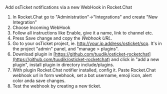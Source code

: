Add osTicket notifications via a new WebHook in Rocket.Chat

1. In Rocket.Chat go to "Administration"->"Integrations" and create "New Integration"
2. Choose Incoming WebHook
3. Follow all instructions like Enable, give it a name, link to channel etc.
4. Press Save change and copy the *Webhook URL*.
5. Go to your osTicket project, ie. http://your.ip.address/osticket/scp. It's in the project "admin" panel, and "manage > plugins".
6. Download plugin in [https://github.com/tuudik/osticket-rocketchat](https://github.com/tuudik/osticket-rocketchat) and click in "add a new plugin", install plugin in directory include/plugins.
7. With plugin Rocket.Chat notifier installed, config it. Paste Rocket.Chat webhook url in form webhook, set a bot username, emoji icon, alert color anda save changes.
8. Test the webhook by creating a new ticket.
